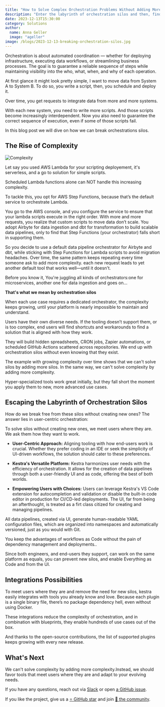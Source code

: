 ```yaml
---
title: "How to Solve Complex Orchestration Problems Without Adding More Complexity"
description: "Enter the labyrinth of orchestration silos and then, find a way out"
date: 2023-12-13T15:30:00
category: Solutions
author:
  name: Anna Geller
  image: "ageller"
image: /blogs/2023-12-13-breaking-orchestration-silos.jpg
---
```


Orchestration is about automated coordination — whether for deploying infrastructure, executing data workflows, or streamlining business processes. The goal is to guarantee a reliable sequence of steps while maintaining visibility into the who, what, when, and why of each operation.

At first glance it might look pretty simple, I want to move data from System A to System B. To do so, you write a script, then, you schedule and deploy it.

Over time, you get requests to integrate data from more and more systems.

With each new system, you need to write more scripts. And those scripts become increasingly interdependent. Now you also need to guarantee the correct sequence of execution, even if some of those scripts fail.

In this blog post we will dive on how we can break orchestrations silos.

## The Rise of Complexity

![Complexity](/blogs/2023-12-13-breaking-orchestration-silos/complexity.gif)

Let say you used AWS Lambda for your scripting deployement, it's serverless, and a go to solution for simple scripts.

Scheduled Lambda functions alone can NOT handle this increasing complexity.

To tackle this, you opt for AWS Step Functions, because that’s the default service to orchestrate Lambda. 

You go to the AWS console, and you configure the service to ensure that your lambda scripts execute in the right order.
With more and more requests, you realize that custom scripts to move data don’t scale. You adopt Airbyte for data ingestion and dbt for transformation to build scalable data pipelines, only to find that Step Functions (your orchestrator) falls short in supporting them.

So you decide to use a default data pipeline orchestrator for Airbyte and dbt, while sticking with Step Functions for Lambda scripts to avoid migration headaches. Over time, the same pattern keeps repeating every time someone ask to add more complexity. each new request leads to yet another default tool that works well—until it doesn't.

Before you know it, You're juggling all kinds of orchestrators:one for microservices, another one for data ingestion and goes on...


**That's what we mean by orchestration silos**

When each use case requires a dedicated orchestrator, the complexity keeps growing, until your platform is nearly impossible to maintain and understand. 

Users have their own diverse needs. If the tooling doesn’t support them, or is too complex, end users will find shortcuts and workarounds to find a solution that is aligned with how they work.

They will build hidden spreadsheets, CRON jobs, Zapier automations, or scheduled GitHub Actions scattered across repositories. 
We end up with orchestration silos without even knowing that they exist.

The example with growing complexity over time shows that we can't solve silos by adding more silos. In the same way, we can't solve complexity by adding more complexity. 

Hyper-specialized tools work great initially, but they fall short the moment you apply them to new, more advanced use cases.

## Escaping the Labyrinth of Orchestration Silos

How do we break free from these silos without creating new ones? The answer lies in user-centric orchestration:

To solve silos without creating new ones, we meet users where they are. We ask them how they want to work.

- **User-Centric Approach:** Aligning tooling with how end-users work is crucial. Whether they prefer coding in an IDE or seek the simplicity of UI-driven workflows, the solution should cater to these preferences.

- **Kestra's Versatile Platform:** Kestra harmonizes user needs with the efficiency of orchestration. It allows for the creation of data pipelines through both a user-friendly UI and as code, offering the best of both worlds.

- **Empowering Users with Choices:** Users can leverage Kestra's VS Code extension for autocompletion and validation or disable the built-in code editor in production for CI/CD-led deployments. The UI, far from being an afterthought, is treated as a firt class citized for creating and managing pipelines.

All data pipelines, created via UI, generate human-readable YAML configuration files, which are organized into namespaces and automatically versioned, just as you would with Git. 

You keep the advantages of workflows as Code without the pain of dependency management and deployments..

Since both engineers, and end-users they support, can work on the same platform as equals, you can prevent new silos, and enable Everything as Code and from the UI.

## Integrations Possibilities

To meet users where they are and remove the need for new silos, kestra easily integrates with tools you already know and love. Because each plugin is a single binary file, there’s no package dependency hell, even without using Docker.

These integrations reduce the complexity of orchestration, and in combination with blueprints, they enable hundreds of use cases out of the box.

And thanks to the open-source contributions, the list of supported plugins keeps growing with every new release.

## What's Next

We can't solve complexity by adding more complexity.Instead, we should favor tools that meet users where they are and adapt to your evolving needs.

If you have any questions, reach out via [Slack](https://kestra.io/slack) or open [a GitHub issue](https://github.com/kestra-io/kestra).

If you like the project, give us a [⭐️ GitHub star](https://github.com/kestra-io/kestra) and join [🫶 the community](https://kestra.io/slack).



